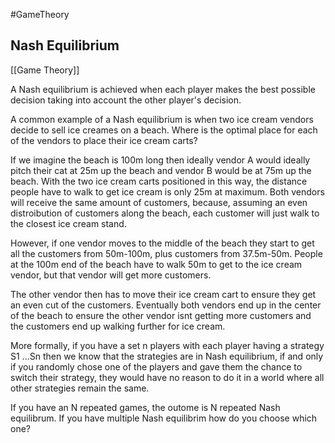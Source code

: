#GameTheory 
## Nash Equilibrium
[[Game Theory]]

A Nash equilibrium is achieved when each player makes the best possible decision taking into account the other player's decision.

A common example of a Nash equilibrium is when two ice cream vendors decide to sell ice creames on a beach. Where is the optimal place for each of the vendors to place their ice cream carts? 

If we imagine the beach is 100m long then ideally vendor A would ideally pitch their cat at 25m up the beach and vendor B would be at 75m up the beach. With the two ice cream carts positioned in this way, the distance people have to walk to get ice cream is only 25m at maximum.  Both vendors will receive the same amount of customers, because, assuming an even distroibution of customers along the beach, each customer will just walk to the closest ice cream stand.

However, if one vendor moves to the middle of the beach they start to get all the customers from 50m-100m, plus customers from 37.5m-50m. People at the 100m end of the beach have to walk 50m to get to the ice cream vendor, but that vendor will get more customers.

The other vendor then has to move their ice cream cart to ensure they get an even cut of the customers. Eventually both vendors end up in the center of the beach to ensure the other vendor isnt getting more customers and the customers end up walking further for ice cream.

More formally, if you have a set n players with each player having a strategy S1 ...Sn then we know that the strategies are in Nash equilibrium, if and only if you randomly chose one of the players and gave them the chance to switch their strategy, they would have no reason to do it in a world where all other strategies remain the same.

If you have an N repeated games, the outome is N repeated Nash equilibrum.  If you have multiple Nash equilibrim how do you choose which one?
